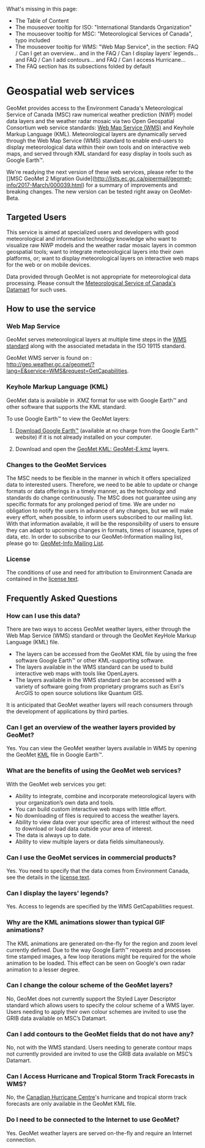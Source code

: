 What's missing in this page:
* The Table of Content
* The mouseover tooltip for ISO: "International Standards Organization"
* The mouseover tooltip for MSC: "Meteorological Services of Canada", typo included
* The mouseover tooltip for WMS: "Web Map Service", in the section: FAQ / Can I get an overview... and in the FAQ / Can I display layers' legends... and FAQ / Can I add contours... and FAQ / Can I access Hurricane...
* The FAQ section has its subsections folded by default

# Geospatial web services


GeoMet provides access to the Environment Canada's Meteorological Service of Canada (MSC) raw numerical weather prediction (NWP) model data layers and the weather radar mosaic via two Open Geospatial Consortium web service standards: [Web Map Service (WMS)](http://www.opengeospatial.org/standards/wms) and Keyhole Markup Language (KML). Meteorological layers are dynamically served through the Web Map Service (WMS) standard to enable end-users to display meteorological data within their own tools and on interactive web maps, and served through KML standard for easy display in tools such as Google Earth™.

We're readying the next version of these web services, please refer to the []MSC GeoMet 2 Migration Guide](http://lists.ec.gc.ca/pipermail/geomet-info/2017-March/000039.html) for a summary of improvements and breaking changes. The new version can be tested right away on GeoMet-Beta.

## Targeted Users


This service is aimed at specialized users and developers with good meteorological and information technology knowledge who want to visualize raw NWP models and the weather radar mosaic layers in common geospatial tools; want to integrate meteorological layers into their own platforms, or; want to display meteorological layers on interactive web maps for the web or on mobile devices.

Data provided through GeoMet is not appropriate for meteorological data processing. Please consult the [Meteorological Service of Canada's Datamart](http://dd.meteo.gc.ca/about_dd_apropos.txt) for such uses.

## How to use the service

### Web Map Service

GeoMet serves meteorological layers at multiple time steps in the [WMS standard](http://www.opengeospatial.org/standards/wms) along with the associated metadata in the ISO 19115 standard.

GeoMet WMS server is found on :<br>
http://geo.weather.gc.ca/geomet/?lang=E&service=WMS&request=GetCapabilities.

### Keyhole Markup Language (KML)

GeoMet data is available in .KMZ format for use with Google Earth™ and other software that supports the KML standard.

To use Google Earth™ to view the GeoMet layers:

1. [Download Google Earth™](http://earth.google.com/intl/en/) (available at no charge from the Google Earth™ website) if it is not already installed on your computer.

2. Download and open the [GeoMet KML: GeoMet-E.kmz](https://www.canada.ca/content/dam/eccc/migration/main/meteo-weather/c0d9b3d8-d256-407d-a68f-c606d703105e/geomet-e.kmz) layers.

### Changes to the GeoMet Services

The MSC needs to be flexible in the manner in which it offers specialized data to interested users. Therefore, we need to be able to update or change formats or data offerings in a timely manner, as the technology and standards do change continuously. The MSC does not guarantee using any specific formats for any prolonged period of time. We are under no obligation to notify the users in advance of any changes, but we will make every effort, when possible, to inform users subscribed to our mailing list. With that information available, it will be the responsibility of users to ensure they can adapt to upcoming changes in formats, times of issuance, types of data, etc. In order to subscribe to our GeoMet-Information mailing list, please go to: [GeoMet-Info Mailing List](http://lists.ec.gc.ca/cgi-bin/mailman/listinfo/geomet-info).

### License

The conditions of use and need for attribution to Environment Canada are contained in the [license text](http://dd.weatheroffice.gc.ca/doc/LICENCE_GENERAL.txt).

## Frequently Asked Questions

### How can I use this data?

There are two ways to access GeoMet weather layers, either through the Web Map Service (WMS) standard or through the GeoMet KeyHole Markup Language (KML) file.

* The layers can be accessed from the GeoMet KML file by using the free software Google Earth™ or other KML-supporting software.
* The layers available in the WMS standard can be used to build interactive web maps with tools like OpenLayers.
* The layers available in the WMS standard can be accessed with a variety of software going from proprietary programs such as Esri's ArcGIS to open source solutions like Quantum GIS.

It is anticipated that GeoMet weather layers will reach consumers through the development of applications by third parties.

### Can I get an overview of the weather layers provided by GeoMet?

Yes. You can view the GeoMet weather layers available in WMS by opening the GeoMet [KML](https://www.canada.ca/content/dam/eccc/migration/main/meteo-weather/c0d9b3d8-d256-407d-a68f-c606d703105e/geomet.kmz) file in Google Earth™.

### What are the benefits of using the GeoMet web services?

With the GeoMet web services you get:

* Ability to integrate, combine and incorporate meteorological layers with your organization’s own data and tools.
* You can build custom interactive web maps with little effort.
* No downloading of files is required to access the weather layers.
* Ability to view data over your specific area of interest without the need to download or load data outside your area of interest.
* The data is always up to date.
* Ability to view multiple layers or data fields simultaneously.

### Can I use the GeoMet services in commercial products?

Yes. You need to specify that the data comes from Environment Canada, see the details in the [license text](http://dd.weatheroffice.gc.ca/doc/LICENCE_GENERAL.txt).

### Can I display the layers' legends?

Yes. Access to legends are specified by the WMS GetCapabilities request.

### Why are the KML animations slower than typical GIF animations?

The KML animations are generated on-the-fly for the region and zoom level currently defined. Due to the way Google Earth™ requests and processes time stamped images, a few loop iterations might be required for the whole animation to be loaded. This effect can be seen on Google's own radar animation to a lesser degree.

### Can I change the colour scheme of the GeoMet layers?

No, GeoMet does not currently support the Styled Layer Descriptor standard which allows users to specify the colour scheme of a WMS layer. Users needing to apply their own colour schemes are invited to use the GRIB data available on MSC’s Datamart.

### Can I add contours to the GeoMet fields that do not have any?

No, not with the WMS standard. Users needing to generate contour maps not currently provided are invited to use the GRIB data available on MSC’s Datamart.

### Can I Access Hurricane and Tropical Storm Track Forecasts in WMS?

No, the [Canadian Hurricane Centre](http://www.ec.gc.ca/ouragans-hurricanes/)'s hurricane and tropical storm track forecasts are only available in the GeoMet KML file.

### Do I need to be connected to the Internet to use GeoMet?

Yes. GeoMet weather layers are served on-the-fly and require an Internet connection.